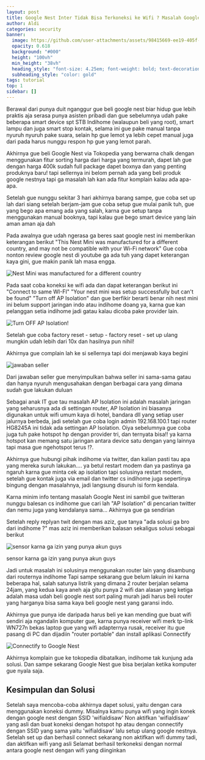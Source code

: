 ```yaml
---
layout: post
title: Google Nest Inter Tidak Bisa Terkoneksi ke Wifi ? Masalah Google Nest "Connect to same Wi-Fi"
author: Aldi
categories: security
banner:
  image: https://github.com/user-attachments/assets/98415669-ee19-405f-95c2-d6000a550bb9](https://cdn.shopify.com/s/files/1/0071/9408/3394/products/Google_Mini_Grey.jpg?v=1597747655
  opacity: 0.618
  background: "#000"
  height: "100vh"
  min_height: "38vh"
  heading_style: "font-size: 4.25em; font-weight: bold; text-decoration: underline"
  subheading_style: "color: gold"
tags: tutorial
top: 1
sidebar: []
---
```


Berawal dari punya duit nganggur gue beli google nest biar hidup gue lebih praktis aja serasa punya asisten pribadi dan gue sebelumnya udah pake beberapa smart device spt STB Indihome (walaupun beli yang root), smart lampu dan juga smart stop kontak, selama ini gue pake manual tanpa nyuruh nyuruh pake suara, selain hp gue lemot ya lebih cepet manual juga dari pada harus nunggu respon hp gue yang lemot parah.



Akhirnya gue beli Google Nest via Tokopedia yang berwarna chalk dengan menggunakan fitur sorting harga dari harga yang termurah, dapet lah gue dengan harga 400k sudah full package dapet boxnya dan yang penting produknya baru! tapi sellernya ini belom pernah ada yang beli produk google nestnya tapi ga masalah lah kan ada fitur komplain kalau ada apa-apa.

Setelah gue nunggu sekitar 3 hari akhirnya barang sampe, gue coba set up lah dari siang setelah berjam-jam gue coba setup gue mulai panik tuh, gue yang bego apa emang ada yang salah, karna gue setup tanpa menggunakan manual booknya, tapi kalau gue bego smart device yang lain aman aman aja dah

Pada awalnya gue udah ngerasa ga beres saat google nest ini memberikan keterangan berikut "This Nest Mini was manufactured for a different country, and may not be compatible with your Wi-Fi network" 
Gue coba nonton review google nest di youtube ga ada tuh yang dapet keterangan kaya gini, gue makin panik lah masa engga.

![Nest Mini was manufactured for a different country](https://blogger.googleusercontent.com/img/b/R29vZ2xl/AVvXsEgsqo-gvw0DEraGfjxkFKSUyDNs5YsS9km3BqmKu6AOJc1v9r6nM9EE3CrMxzAFuowaAStHqmcTwJv7tSPHyaq04yjQEbXiJsrcHYDrqNVdNlrQb0Zu_NhdTCv4oinhG2CRyJrzGiv-BCX9/w242-h430/image.png)

Pada saat coba koneksi ke wifi ada dan dapat keterangan berikut ini "Connect to same WI-FI" "Your nest mini was setup successfully but can't be found" "Turn off AP Isolation" dan gue berfikir berarti benar nih nest mini ini belum support jaringan indo atau indihome doang ya, karna gue kan pelanggan setia indihome jadi gatau kalau dicoba pake provider lain.

![Turn OFF AP Isolation!](https://blogger.googleusercontent.com/img/b/R29vZ2xl/AVvXsEg5nJ0HheSPxlpfJyMbFQTsmbUTKxJHNabsuNCGvkZtVsKbNEreuNyc_rs7_NOyP6s89znLFXxsVRTbIU3wx23UXSg2C36DzaOCZspUsfitCQoOqSiMsu1fVq_TPEQZ9El_c0ml_CMOvfwV/w276-h490/image.png)

Setelah gue coba factory reset - setup - factory reset - set up ulang mungkin udah lebih dari 10x dan hasilnya pun nihil!

Akhirnya gue complain lah ke si sellernya tapi doi menjawab kaya begini

![jawaban seller](https://blogger.googleusercontent.com/img/b/R29vZ2xl/AVvXsEgD-NBCgJrWVhpq6ZYRM6kIV3CagXL_Jr71UjBpzEvOT1vnMONLfdQTrttSMfmzXhwQ6f6l5FBp9kh-VqEva2xmJJTNbeczCEbVByc4J0k6fmF5oVVnO_kO3yV336p6GHLlk8vvvRb7imDR/w417-h284/image.png)

Dari jawaban seller gue menyimpulkan bahwa seller ini sama-sama gatau dan hanya nyuruh mengusahakan dengan berbagai cara yang dimana sudah gue lakukan duluan

Sebagai anak IT gue tau masalah AP Isolation ini adalah masalah jaringan yang seharusnya ada di settingan router, AP Isolation ini biasanya digunakan untuk wifi umum kaya di hotel, bandara dll yang setiap user jalurnya berbeda, jadi setelah gue coba login admin 192.168.100.1 tapi router HG8245A ini tidak ada settingan AP Isolation. Oiya sebelumnya gue coba juga tuh pake hotspot hp dengan provider tri, dan ternyata bisa!! ya karna hotspot kan memang satu jaringan antara device satu dengan yang lainnya tapi masa gue ngehotspot terus !?.

Akhirnya gue hubungi pihak indihome via twitter, dan kalian pasti tau apa yang mereka suruh lakukan.... ya betul restart modem dan ya pastinya ga ngaruh karna gue minta cek ap isolation tapi solusinya restart modem, setelah gue kontak juga via email dan twitter cs indihome juga sepertinya bingung dengan masalahnya, jadi langsung disuruh isi form kendala.

Karna minim info tentang masalah Google Nest ini sambil gue twitteran nunggu balesan cs indihome gue cari lah "AP Isolation" di pencarian twitter dan nemu juga yang kendalanya sama... Akhirnya gue ga sendirian

Setelah reply replyan twit dengan mas aziz, gue tanya "ada solusi ga bro dari indihome ?" mas aziz ini memberikan balasan sekaligus solusi sebagai berikut 

![sensor karna ga izin yang punya akun guys](https://blogger.googleusercontent.com/img/b/R29vZ2xl/AVvXsEjupYaycW-y2qv2pQYF3hg2vcQYIJwGy3eeTYjsH5iuFbKjTBVyylAbls65g5zLCZ9AKi_XeKEICMEtAB6oLGGxNSJhX2PVtmhR2lQ2tp6x5Q0vtiJfR_cPuR_nmRNAxQjxQnpA9w6Eg384/w519-h219/image.png)

sensor karna ga izin yang punya akun guys

Jadi untuk masalah ini solusinya menggunakan router lain yang disambung dari routernya indihome
Tapi sampe sekarang gue belum lakuin ini karna beberapa hal, salah satunya listrik yang dimana 2 router berjalan selama 24jam, yang kedua kaya aneh aja gitu punya 2 wifi dan alasan yang ketiga adalah masa udah beli google nest sort paling murah jadi harus beli router yang harganya bisa sama kaya beli google nest yang garansi indo.

Akhirnya gue punya ide daripada harus beli ye kan mending gue buat wifi sendiri aja ngandalin komputer gue, karna punya receiver wifi merk tp-link WN727n bekas laptop gue yang wifi adapternya rusak, receiver itu gue pasang di PC dan dijadiin "router portable" dan install aplikasi Connectify

![Connectify to Google Nest](https://blogger.googleusercontent.com/img/b/R29vZ2xl/AVvXsEgImb_vnfGvPhL4zB5spamb17pcb880IdHTzinsYP0p7ZTh_za6mV86c205wIEb0iehHb4wGyz-DSD_ecxTRT7Ttfm7rNTxl2hf2WfqIwMgaVZM_fCw276CRLrldYhYuhWwkU-F4JPWugKd/w258-h466/image.png)

Akhirnya komplain gue ke tokopedia dibatalkan, indihome tak kunjung ada solusi. Dan sampe sekarang Google Nest gue bisa berjalan ketika komputer gue nyala saja.

## Kesimpulan dan Solusi

Setelah saya mencoba-coba akhirnya dapet solusi, yaitu dengan cara menggunakan koneksi dummy.
Misalnya kamu punya wifi yang ingin konek dengan google nest dengan SSID 'wifialdisaw'
Non aktifkan 'wifialdisaw' yang asli dan buat koneksi dengan hotspot hp atau dengan connectify dengan SSID yang sama yaitu 'wifialdisaw' lalu setup ulang google nestnya.
Setelah set up dan berhasil connect sekarang non aktifkan wifi dummy tadi, dan aktifkan wifi yang asli
Selamat berhasil terkoneksi dengan normal antara google nest dengan wifi yang diinginkan

